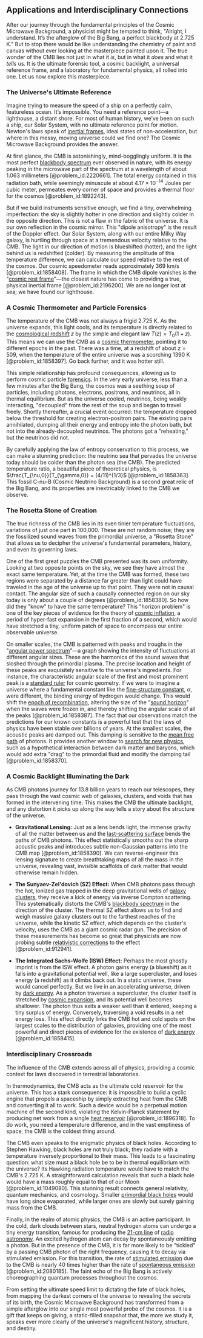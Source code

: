 ## Applications and Interdisciplinary Connections

After our journey through the fundamental principles of the Cosmic Microwave Background, a physicist might be tempted to think, "Alright, I understand. It’s the afterglow of the Big Bang, a perfect blackbody at $2.725$ K." But to stop there would be like understanding the chemistry of paint and canvas without ever looking at the masterpiece painted upon it. The true wonder of the CMB lies not just in what it *is*, but in what it *does* and what it *tells* us. It is the ultimate forensic tool, a cosmic backlight, a universal reference frame, and a laboratory for fundamental physics, all rolled into one. Let us now explore this masterpiece.

### The Universe's Ultimate Reference

Imagine trying to measure the speed of a ship on a perfectly calm, featureless ocean. It’s impossible. You need a reference point—a lighthouse, a distant shore. For most of human history, we’ve been on such a ship, our Solar System, with no ultimate reference point for motion. Newton's laws speak of [inertial frames](@article_id:200128), ideal states of non-acceleration, but where in this messy, moving universe could we find one? The Cosmic Microwave Background provides the answer.

At first glance, the CMB is astonishingly, mind-bogglingly uniform. It is the most perfect [blackbody spectrum](@article_id:158080) ever observed in nature, with its energy peaking in the microwave part of the spectrum at a wavelength of about $1.063$ millimeters [@problem_id:2220661]. The total energy contained in this radiation bath, while seemingly minuscule at about $4.17 \times 10^{-14}$ Joules per cubic meter, permeates every corner of space and provides a thermal floor for the cosmos [@problem_id:1892243].

But if we build instruments sensitive enough, we find a tiny, overwhelming imperfection: the sky is slightly hotter in one direction and slightly colder in the opposite direction. This is not a flaw in the fabric of the universe. It is our own reflection in the cosmic mirror. This "dipole anisotropy" is the result of the Doppler effect. Our Solar System, along with our entire Milky Way galaxy, is hurtling through space at a tremendous velocity relative to the CMB. The light in our direction of motion is blueshifted (hotter), and the light behind us is redshifted (colder). By measuring the amplitude of this temperature difference, we can calculate our speed relative to the rest of the cosmos. Our cosmic speedometer reads approximately $369$ km/s [@problem_id:1858408]. The frame in which the CMB dipole vanishes is the "[cosmic rest frame](@article_id:194339)"—the closest nature has come to providing a true, physical inertial frame [@problem_id:2196200]. We are no longer lost at sea; we have found our lighthouse.

### A Cosmic Thermometer and Particle Forensics

The temperature of the CMB was not always a frigid $2.725$ K. As the universe expands, this light cools, and its temperature is directly related to the [cosmological redshift](@article_id:151849) $z$ by the simple and elegant law $T(z) = T_0(1+z)$. This means we can use the CMB as a [cosmic thermometer](@article_id:172461), pointing it to different epochs in the past. There was a time, at a redshift of about $z=509$, when the temperature of the entire universe was a scorching $1390$ K [@problem_id:1858397]. Go back further, and it was hotter still.

This simple relationship has profound consequences, allowing us to perform cosmic particle [forensics](@article_id:170007). In the very early universe, less than a few minutes after the Big Bang, the cosmos was a seething soup of particles, including photons, electrons, positrons, and neutrinos, all in thermal equilibrium. But as the universe cooled, neutrinos, being weakly interacting, "decoupled" from the rest of the soup and began to travel freely. Shortly thereafter, a crucial event occurred: the temperature dropped below the threshold for creating electron-positron pairs. The existing pairs annihilated, dumping all their energy and entropy into the photon bath, but not into the already-decoupled neutrinos. The photons got a "reheating," but the neutrinos did not.

By carefully applying the law of entropy conservation to this process, we can make a stunning prediction: the neutrino sea that pervades the universe today should be colder than the photon sea (the CMB). The predicted temperature ratio, a beautiful piece of theoretical physics, is $\frac{T_{\nu,0}}{T_{\gamma,0}} = (4/11)^{1/3}$ [@problem_id:1858363]. This fossil C-nu-B (Cosmic Neutrino Background) is a second great relic of the Big Bang, and its properties are inextricably linked to the CMB we observe.

### The Rosetta Stone of Creation

The true richness of the CMB lies in its even tinier temperature fluctuations, variations of just one part in 100,000. These are not random noise; they are the fossilized sound waves from the primordial universe, a "Rosetta Stone" that allows us to decipher the universe's fundamental parameters, history, and even its governing laws.

One of the first great puzzles the CMB presented was its own uniformity. Looking at two opposite points on the sky, we see they have almost the exact same temperature. Yet, at the time the CMB was formed, these two regions were separated by a distance far greater than light could have traveled in the age of the universe up to that point. They were not in causal contact. The angular size of such a causally connected region on our sky today is only about a couple of degrees [@problem_id:1858380]. So how did they "know" to have the same temperature? This "horizon problem" is one of the key pieces of evidence for the theory of [cosmic inflation](@article_id:156104), a period of hyper-fast expansion in the first fraction of a second, which would have stretched a tiny, uniform patch of space to encompass our entire observable universe.

On smaller scales, the CMB is patterned with peaks and troughs in the "[angular power spectrum](@article_id:160631)"—a graph showing the intensity of fluctuations at different angular sizes. These are the harmonics of the sound waves that sloshed through the primordial plasma. The precise location and height of these peaks are exquisitely sensitive to the universe's ingredients. For instance, the characteristic angular scale of the first and most prominent peak is a [standard ruler](@article_id:157361) for cosmic geometry. If we were to imagine a universe where a fundamental constant like the [fine-structure constant](@article_id:154856), $\alpha$, were different, the binding energy of hydrogen would change. This would shift the [epoch of recombination](@article_id:157751), altering the size of the "[sound horizon](@article_id:160575)" when the waves were frozen in, and thereby shifting the angular scale of all the peaks [@problem_id:1858387]. The fact that our observations match the predictions for our known constants is a powerful test that the laws of physics have been stable over billions of years. At the smallest scales, the acoustic peaks are damped out. This damping is sensitive to the [mean free path](@article_id:139069) of photons. It provides another window to [search for new physics](@article_id:158642), such as a hypothetical interaction between dark matter and baryons, which would add extra "drag" to the primordial fluid and modify the damping tail [@problem_id:1858370].

### A Cosmic Backlight Illuminating the Dark

As CMB photons journey for 13.8 billion years to reach our telescopes, they pass through the vast cosmic web of galaxies, clusters, and voids that has formed in the intervening time. This makes the CMB the ultimate backlight, and any distortion it picks up along the way tells a story about the structure of the universe.

*   **Gravitational Lensing:** Just as a lens bends light, the immense gravity of all the matter between us and the [last-scattering surface](@article_id:159259) bends the paths of CMB photons. This effect statistically smooths out the sharp acoustic peaks and introduces subtle non-Gaussian patterns into the CMB map [@problem_id:1858390]. We can reverse-engineer this lensing signature to create breathtaking maps of all the mass in the universe, revealing vast, invisible scaffolds of dark matter that would otherwise remain hidden.

*   **The Sunyaev-Zel'dovich (SZ) Effect:** When CMB photons pass through the hot, ionized gas trapped in the deep gravitational wells of [galaxy clusters](@article_id:160425), they receive a kick of energy via inverse Compton scattering. This systematically distorts the CMB's [blackbody spectrum](@article_id:158080) in the direction of the cluster. The thermal SZ effect allows us to find and weigh massive galaxy clusters out to the farthest reaches of the universe, while the kinetic SZ effect, which depends on the cluster's velocity, uses the CMB as a giant cosmic radar gun. The precision of these measurements has become so great that physicists are now probing subtle [relativistic corrections](@article_id:152547) to the effect [@problem_id:912941].

*   **The Integrated Sachs-Wolfe (ISW) Effect:** Perhaps the most ghostly imprint is from the ISW effect. A photon gains energy (a blueshift) as it falls into a gravitational potential well, like a large supercluster, and loses energy (a redshift) as it climbs back out. In a static universe, these would cancel perfectly. But we live in an accelerating universe, driven by [dark energy](@article_id:160629). As a photon traverses a supercluster, the cluster itself is stretched by [cosmic expansion](@article_id:160508), and its potential well becomes shallower. The photon thus exits a weaker well than it entered, keeping a tiny surplus of energy. Conversely, traversing a void results in a net energy loss. This effect directly links the CMB hot and cold spots on the largest scales to the distribution of galaxies, providing one of the most powerful and direct pieces of evidence for the existence of [dark energy](@article_id:160629) [@problem_id:1858415].

### Interdisciplinary Crossroads

The influence of the CMB extends across all of physics, providing a cosmic context for laws discovered in terrestrial laboratories.

In thermodynamics, the CMB acts as the ultimate cold reservoir for the universe. This has a stark consequence: it is impossible to build a cyclic engine that propels a spaceship by simply extracting heat from the CMB and converting it all to work. Such a device would be a perpetual motion machine of the second kind, violating the Kelvin-Planck statement by producing net work from a single [heat reservoir](@article_id:154674) [@problem_id:1896318]. To do work, you need a temperature difference, and in the vast emptiness of space, the CMB is the coldest thing around.

The CMB even speaks to the enigmatic physics of black holes. According to Stephen Hawking, black holes are not truly black; they radiate with a temperature inversely proportional to their mass. This leads to a fascinating question: what size must a black hole be to be in thermal equilibrium with the universe? Its Hawking radiation temperature would have to match the CMB's $2.725$ K. A straightforward calculation reveals that such a black hole would have a mass roughly equal to that of our Moon [@problem_id:1049080]. This stunning result connects general relativity, quantum mechanics, and cosmology. Smaller [primordial black holes](@article_id:155067) would have long since evaporated, while larger ones are slowly but surely gaining mass from the CMB.

Finally, in the realm of atomic physics, the CMB is an active participant. In the cold, dark clouds between stars, neutral hydrogen atoms can undergo a tiny energy transition, famous for producing the [21-cm line](@article_id:167162) of [radio astronomy](@article_id:152719). An excited hydrogen atom can decay by spontaneously emitting a photon. But in the presence of the CMB, it is far more likely to be "tickled" by a passing CMB photon of the right frequency, causing it to decay via stimulated emission. For this transition, the rate of [stimulated emission](@article_id:150007) due to the CMB is nearly 40 times higher than the rate of [spontaneous emission](@article_id:139538) [@problem_id:2080185]. The faint echo of the Big Bang is actively choreographing quantum processes throughout the cosmos.

From setting the ultimate speed limit to dictating the fate of black holes, from mapping the darkest corners of the universe to revealing the secrets of its birth, the Cosmic Microwave Background has transformed from a simple afterglow into our single most powerful probe of the cosmos. It is a gift that keeps on giving, a static-filled snapshot that, the more we study it, speaks ever more clearly of the universe's magnificent history, structure, and destiny.